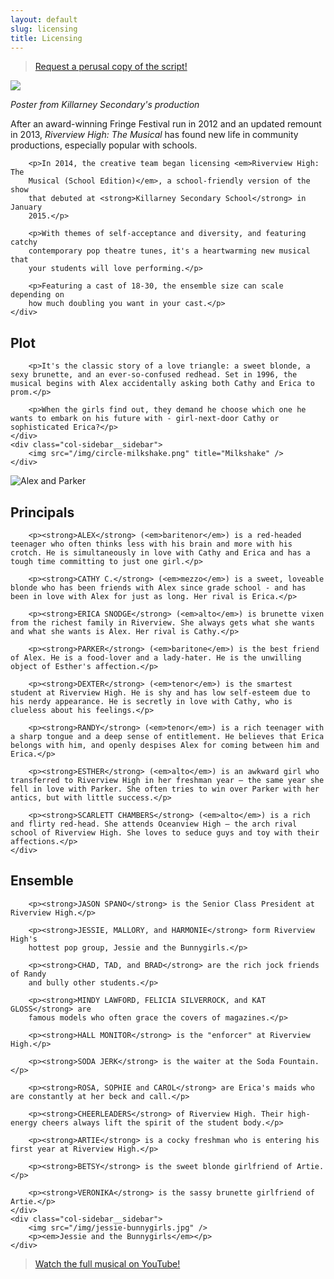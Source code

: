 ```yaml
---
layout: default
slug: licensing
title: Licensing
---
```


<blockquote class="callout callout--music">
    <p class="callout__content"><a href="mailto:&#115;&#116;&#101;&#119;&#97;&#114;&#116;&#64;&#114;&#105;&#118;&#101;&#114;&#118;&#105;&#101;&#119;&#104;&#105;&#103;&#104;&#116;&#104;&#101;&#109;&#117;&#115;&#105;&#99;&#97;&#108;&#46;&#99;&#111;&#109;" class="callout__link">Request a perusal
    copy of the script!</a></p>
</blockquote>

<div class="col-sidebar">
    <div class="col-sidebar__sidebar">
        <img src="/img/killarney-poster.jpg" />
        <p><em>Poster from Killarney Secondary's production</em></p>
    </div>
    <div class="col-sidebar__main u--padding-left">
        <p>After an award-winning Fringe Festival run in 2012 and an updated
        remount in 2013, <em>Riverview High: The Musical</em> has found new
        life in community productions, especially popular with schools.</p>

        <p>In 2014, the creative team began licensing <em>Riverview High: The
        Musical (School Edition)</em>, a school-friendly version of the show
        that debuted at <strong>Killarney Secondary School</strong> in January
        2015.</p>

        <p>With themes of self-acceptance and diversity, and featuring catchy
        contemporary pop theatre tunes, it's a heartwarming new musical that
        your students will love performing.</p>

        <p>Featuring a cast of 18-30, the ensemble size can scale depending on
        how much doubling you want in your cast.</p>
    </div>
</div>

<div class="col-sidebar">
    <div class="col-sidebar__main u--padding-right">
        <h2>Plot</h2>

        <p>It's the classic story of a love triangle: a sweet blonde, a sexy brunette, and an ever-so-confused redhead. Set in 1996, the musical begins with Alex accidentally asking both Cathy and Erica to prom.</p>

        <p>When the girls find out, they demand he choose which one he wants to embark on his future with - girl-next-door Cathy or sophisticated Erica?</p>
    </div>
    <div class="col-sidebar__sidebar">
        <img src="/img/circle-milkshake.png" title="Milkshake" />
    </div>
</div>

<div class="col-sidebar">
    <div class="col-sidebar__sidebar">
        <img src="/img/alex-parker.jpg" title="Alex and Parker" />
    </div>
    <div class="col-sidebar__main u--padding-left">
        <h2>Principals</h2>

        <p><strong>ALEX</strong> (<em>baritenor</em>) is a red-headed teenager who often thinks less with his brain and more with his crotch. He is simultaneously in love with Cathy and Erica and has a tough time committing to just one girl.</p>

        <p><strong>CATHY C.</strong> (<em>mezzo</em>) is a sweet, loveable blonde who has been friends with Alex since grade school - and has been in love with Alex for just as long. Her rival is Erica.</p>

        <p><strong>ERICA SNODGE</strong> (<em>alto</em>) is brunette vixen from the richest family in Riverview. She always gets what she wants and what she wants is Alex. Her rival is Cathy.</p>

        <p><strong>PARKER</strong> (<em>baritone</em>) is the best friend of Alex. He is a food-lover and a lady-hater. He is the unwilling object of Esther's affection.</p>

        <p><strong>DEXTER</strong> (<em>tenor</em>) is the smartest student at Riverview High. He is shy and has low self-esteem due to his nerdy appearance. He is secretly in love with Cathy, who is clueless about his feelings.</p>

        <p><strong>RANDY</strong> (<em>tenor</em>) is a rich teenager with a sharp tongue and a deep sense of entitlement. He believes that Erica belongs with him, and openly despises Alex for coming between him and Erica.</p>

        <p><strong>ESTHER</strong> (<em>alto</em>) is an awkward girl who transferred to Riverview High in her freshman year – the same year she fell in love with Parker. She often tries to win over Parker with her antics, but with little success.</p>

        <p><strong>SCARLETT CHAMBERS</strong> (<em>alto</em>) is a rich and flirty red-head. She attends Oceanview High – the arch rival school of Riverview High. She loves to seduce guys and toy with their affections.</p>
    </div>
</div>

<div class="col-sidebar">
    <div class="col-sidebar__main u--padding-right">
        <h2>Ensemble</h2>

        <p><strong>JASON SPANO</strong> is the Senior Class President at Riverview High.</p>

        <p><strong>JESSIE, MALLORY, and HARMONIE</strong> form Riverview High's
        hottest pop group, Jessie and the Bunnygirls.</p>

        <p><strong>CHAD, TAD, and BRAD</strong> are the rich jock friends of Randy
        and bully other students.</p>

        <p><strong>MINDY LAWFORD, FELICIA SILVERROCK, and KAT GLOSS</strong> are
        famous models who often grace the covers of magazines.</p>

        <p><strong>HALL MONITOR</strong> is the "enforcer" at Riverview High.</p>

        <p><strong>SODA JERK</strong> is the waiter at the Soda Fountain.</p>

        <p><strong>ROSA, SOPHIE and CAROL</strong> are Erica's maids who are constantly at her beck and call.</p>

        <p><strong>CHEERLEADERS</strong> of Riverview High. Their high-energy cheers always lift the spirit of the student body.</p>

        <p><strong>ARTIE</strong> is a cocky freshman who is entering his first year at Riverview High.</p>

        <p><strong>BETSY</strong> is the sweet blonde girlfriend of Artie.</p>

        <p><strong>VERONIKA</strong> is the sassy brunette girlfriend of Artie.</p>
    </div>
    <div class="col-sidebar__sidebar">
        <img src="/img/jessie-bunnygirls.jpg" />
        <p><em>Jessie and the Bunnygirls</em></p>
    </div>
</div>

<blockquote class="callout callout--youtube">
    <p class="callout__content"><a href="https://www.youtube.com/watch?v=iq57ZqaD-_M&list=PLFt6eOAfeX7ewI5LbceUnZpD76e_uqaZ0&index=2" class="callout__link">Watch the full musical on YouTube!</a></p>
</blockquote>

